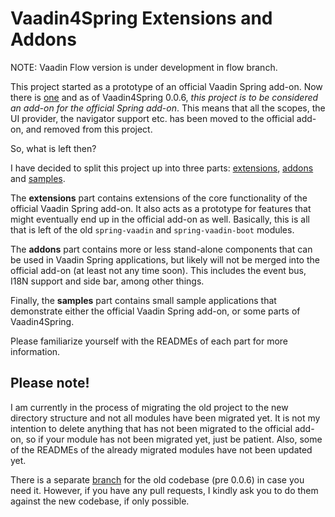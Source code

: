 Vaadin4Spring Extensions and Addons
===================================

NOTE: Vaadin Flow version is under development in flow branch.

This project started as a prototype of an official Vaadin Spring add-on. Now there is [one](http://github.com/vaadin/spring)
and as of Vaadin4Spring 0.0.6, *this project is to be considered an add-on for the official Spring add-on*. This means that all the
scopes, the UI provider, the navigator support etc. has been moved to the official add-on, and removed from this project.

So, what is left then?

I have decided to split this project up into three parts: [extensions](extensions/README.md), [addons](addons/README.md)
and [samples](samples/README.md).

The **extensions** part contains extensions of the core functionality of the official Vaadin Spring add-on. It also acts as a
prototype for features that might eventually end up in the official add-on as well. Basically, this is all that is left
of the old ```spring-vaadin``` and ```spring-vaadin-boot``` modules.

The **addons** part contains more or less stand-alone components that can be used in Vaadin Spring applications, but likely 
will not be merged into the official add-on (at least not any time soon). This includes the event bus, I18N support and side bar,
among other things.

Finally, the **samples** part contains small sample applications that demonstrate either the official Vaadin Spring add-on,
or some parts of Vaadin4Spring.

Please familiarize yourself with the READMEs of each part for more information.

## Please note!

I am currently in the process of migrating the old project to the new directory structure and not all modules have
been migrated yet. It is not my intention to delete anything that has not been migrated to the official add-on,
so if your module has not been migrated yet, just be patient. Also, some of the READMEs of the already migrated modules
have not been updated yet.

There is a separate [branch](https://github.com/peholmst/vaadin4spring/tree/legacy) for the old codebase (pre 0.0.6)
in case you need it. However, if you have any pull requests, I kindly ask you to do them against the new codebase,
if only possible.
